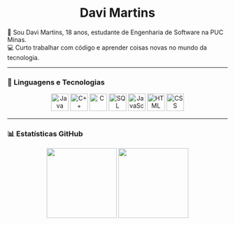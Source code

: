 <h1 align="center">Davi Martins</h1>

  👋 Sou Davi Martins, 18 anos, estudante de Engenharia de Software na PUC Minas.<br>
  💻 Curto trabalhar com código e aprender coisas novas no mundo da tecnologia.

---

### 🧠 Linguagens e Tecnologias
<div align="center">
  <img height="40" src="https://cdn.jsdelivr.net/gh/devicons/devicon/icons/java/java-original.svg" alt="Java" />
  <img height="40" src="https://cdn.jsdelivr.net/gh/devicons/devicon/icons/cplusplus/cplusplus-original.svg" alt="C++" />
  <img height="40" src="https://cdn.jsdelivr.net/gh/devicons/devicon/icons/c/c-original.svg" alt="C" />
  <img height="40" src="https://cdn.jsdelivr.net/gh/devicons/devicon/icons/mysql/mysql-original.svg" alt="SQL" />
  <img height="40" src="https://cdn.jsdelivr.net/gh/devicons/devicon/icons/javascript/javascript-original.svg" alt="JavaScript" />
  <img height="40" src="https://cdn.jsdelivr.net/gh/devicons/devicon/icons/html5/html5-original.svg" alt="HTML" />
  <img height="40" src="https://cdn.jsdelivr.net/gh/devicons/devicon/icons/css3/css3-original.svg" alt="CSS" />
</div>

---

### 📊 Estatísticas GitHub
<div align="center">
  <img height="160" src="https://github-readme-stats.vercel.app/api?username=davimartins27&show_icons=true&theme=tokyonight&count_private=true" />
  <img height="160" src="https://github-readme-stats.vercel.app/api/top-langs/?username=davimartins27&layout=compact&theme=tokyonight" />
</div>

